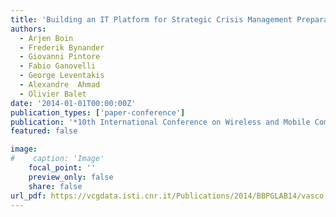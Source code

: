 ```yaml
---
title: 'Building an IT Platform for Strategic Crisis Management Preparation'
authors:
  - Arjen Boin
  - Frederik Bynander
  - Giovanni Pintore
  - Fabio Ganovelli
  - George Leventakis
  - Alexandre  Ahmad
  - Olivier Balet
date: '2014-01-01T00:00:00Z'
publication_types: ['paper-conference']
publication: '*10th International Conference on Wireless and Mobile Computing, Networking and Communications (WiMob)*'
featured: false

image:
#    caption: 'Image'
    focal_point: ''
    preview_only: false
    share: false
url_pdf: https://vcgdata.isti.cnr.it/Publications/2014/BBPGLAB14/vasco.pdf
---
```

